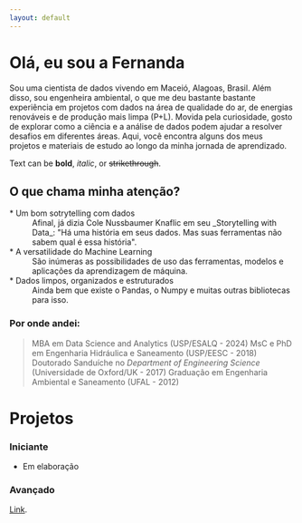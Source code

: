 ```yaml
---
layout: default
---
```


# Olá, eu sou a Fernanda
Sou uma cientista de dados vivendo em Maceió, Alagoas, Brasil. 
Além disso, sou engenheira ambiental, o que me deu bastante bastante experiência em projetos com dados na área de qualidade do ar, de energias renováveis e de produção mais limpa (P+L).
Movida pela curiosidade, gosto de explorar como a ciência e a análise de dados podem ajudar a resolver desafios em diferentes áreas.
Aqui, você encontra alguns dos meus projetos e materiais de estudo ao longo da minha jornada de aprendizado.

Text can be **bold**, _italic_, or ~~strikethrough~~.

## O que chama minha atenção?
<dl>
<dt>* Um bom sotrytelling com dados</dt>
<dd>Afinal, já dizia Cole Nussbaumer Knaflic em seu _Storytelling with Data_: "Há uma história em seus dados. Mas suas ferramentas não sabem qual é essa história".</dd>
<dt>* A versatilidade do Machine Learning</dt>
<dd>São inúmeras as possibilidades de uso das ferramentas, modelos e aplicações da aprendizagem de máquina.</dd>
<dt>* Dados limpos, organizados e estruturados</dt>
<dd>Ainda bem que existe o Pandas, o Numpy e muitas outras bibliotecas para isso.</dd>
</dl>

### Por onde andei: 
> MBA em Data Science and Analytics (USP/ESALQ - 2024)
> MsC e PhD em Engenharia Hidráulica e Saneamento (USP/EESC - 2018)
> Doutorado Sanduíche no _Department of Engineering Science_ (Universidade de Oxford/UK - 2017)
> Graduação em Engenharia Ambiental e Saneamento (UFAL - 2012)

# Projetos

### Iniciante
* Em elaboração

### Avançado
[Link](https://github.com/fernandaspeiter/q95_caatinga_saofrancisco).


